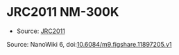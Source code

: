 <a name="material" />

# JRC2011 NM-300K
<script type="application/ld+json">
  {
    "@context": "https://schema.org/",
    "@type": "ChemicalSubstance",
    "@id": "https://egonw.github.io/nanowiki/nanowiki355.html#material",
    "http://purl.org/dc/terms/conformsTo":
      {
        "@type": "CreativeWork",
        "@id": "https://bioschemas.org/profiles/ChemicalSubstance/0.4-RELEASE/"
      },
    "identfier": "355",
    "name": "JRC2011 NM-300K",
    "url": "https://egonw.github.io/nanowiki/nanowiki355.html#material",
    "sameAs": "http://127.0.0.1/mediawiki/index.php/Special:URIResolver/JRC2011_NM-2D300K"
  }
</script>


* Source: [JRC2011](JRC2011.md)


Source: NanoWiki 6, doi:[10.6084/m9.figshare.11897205.v1](https://doi.org/10.6084/m9.figshare.11897205.v1)
